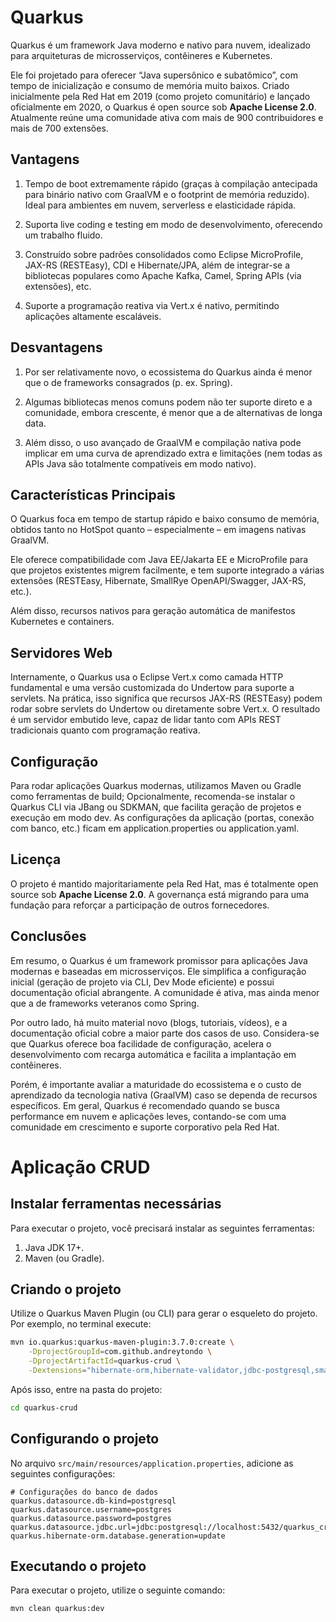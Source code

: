 # Quarkus

Quarkus é um framework Java moderno e nativo para nuvem, idealizado para arquiteturas de microsserviços, contêineres e Kubernetes. 

Ele foi projetado para oferecer “Java supersônico e subatômico”, com tempo de inicialização e consumo de memória muito baixos. Criado inicialmente pela Red Hat em 2019 (como projeto comunitário) e lançado oficialmente em 2020, o Quarkus é open source sob **Apache License 2.0**. Atualmente reúne uma comunidade ativa com mais de 900 contribuidores e mais de 700 extensões.

## Vantagens

1. Tempo de boot extremamente rápido (graças à compilação antecipada para binário nativo com GraalVM e o footprint de memória reduzido). Ideal para ambientes em nuvem, serverless e elasticidade rápida.

2. Suporta live coding e testing em modo de desenvolvimento, oferecendo um trabalho fluido. 

3. Construído sobre padrões consolidados como Eclipse MicroProfile, JAX-RS (RESTEasy), CDI e Hibernate/JPA, além de integrar-se a bibliotecas populares como Apache Kafka, Camel, Spring APIs (via extensões), etc.

4. Suporte a programação reativa via Vert.x é nativo, permitindo aplicações altamente escaláveis.

## Desvantagens

1. Por ser relativamente novo, o ecossistema do Quarkus ainda é menor que o de frameworks consagrados (p. ex. Spring). 

2. Algumas bibliotecas menos comuns podem não ter suporte direto e a comunidade, embora crescente, é menor que a de alternativas de longa data.

3. Além disso, o uso avançado de GraalVM e compilação nativa pode implicar em uma curva de aprendizado extra e limitações (nem todas as APIs Java são totalmente compatíveis em modo nativo).

## Características Principais

O Quarkus foca em tempo de startup rápido e baixo consumo de memória, obtidos tanto no HotSpot quanto – especialmente – em imagens nativas GraalVM.

Ele oferece compatibilidade com Java EE/Jakarta EE e MicroProfile para que projetos existentes migrem facilmente, e tem suporte integrado a várias extensões (RESTEasy, Hibernate, SmallRye OpenAPI/Swagger, JAX-RS, etc.).

Além disso, recursos nativos para geração automática de manifestos Kubernetes e containers.

## Servidores Web

Internamente, o Quarkus usa o Eclipse Vert.x como camada HTTP fundamental e uma versão customizada do Undertow para suporte a servlets. Na prática, isso significa que recursos JAX-RS (RESTEasy) podem rodar sobre servlets do Undertow ou diretamente sobre Vert.x. O resultado é um servidor embutido leve, capaz de lidar tanto com APIs REST tradicionais quanto com programação reativa.

## Configuração

Para rodar aplicações Quarkus modernas, utilizamos Maven ou Gradle como ferramentas de build; Opcionalmente, recomenda-se instalar o Quarkus CLI via JBang ou SDKMAN, que facilita geração de projetos e execução em modo dev. As configurações da aplicação (portas, conexão com banco, etc.) ficam em application.properties ou application.yaml.

## Licença

O projeto é mantido majoritariamente pela Red Hat, mas é totalmente open source sob **Apache License 2.0**. A governança está migrando para uma fundação para reforçar a participação de outros fornecedores.

## Conclusões

Em resumo, o Quarkus é um framework promissor para aplicações Java modernas e baseadas em microsserviços. Ele simplifica a configuração inicial (geração de projeto via CLI, Dev Mode eficiente) e possui documentação oficial abrangente. A comunidade é ativa, mas ainda menor que a de frameworks veteranos como Spring. 

Por outro lado, há muito material novo (blogs, tutoriais, vídeos), e a documentação oficial cobre a maior parte dos casos de uso. Considera-se que Quarkus oferece boa facilidade de configuração, acelera o desenvolvimento com recarga automática e facilita a implantação em contêineres. 

Porém, é importante avaliar a maturidade do ecossistema e o custo de aprendizado da tecnologia nativa (GraalVM) caso se dependa de recursos específicos. Em geral, Quarkus é recomendado quando se busca performance em nuvem e aplicações leves, contando-se com uma comunidade em crescimento e suporte corporativo pela Red Hat.

# Aplicação CRUD

## Instalar ferramentas necessárias

Para executar o projeto, você precisará instalar as seguintes ferramentas:

1. Java JDK 17+.
2. Maven (ou Gradle).

## Criando o projeto

Utilize o Quarkus Maven Plugin (ou CLI) para gerar o esqueleto do projeto. Por exemplo, no terminal execute:

```bash
mvn io.quarkus:quarkus-maven-plugin:3.7.0:create \
    -DprojectGroupId=com.github.andreytondo \
    -DprojectArtifactId=quarkus-crud \
    -Dextensions="hibernate-orm,hibernate-validator,jdbc-postgresql,smallrye-openapi, rest-jackson, hibernate-orm-panache"
```

Após isso, entre na pasta do projeto:

```bash
cd quarkus-crud
```

## Configurando o projeto

No arquivo `src/main/resources/application.properties`, adicione as seguintes configurações:

```properties
# Configurações do banco de dados
quarkus.datasource.db-kind=postgresql
quarkus.datasource.username=postgres
quarkus.datasource.password=postgres
quarkus.datasource.jdbc.url=jdbc:postgresql://localhost:5432/quarkus_crud
quarkus.hibernate-orm.database.generation=update
```

## Executando o projeto

Para executar o projeto, utilize o seguinte comando:

```bash
mvn clean quarkus:dev
```